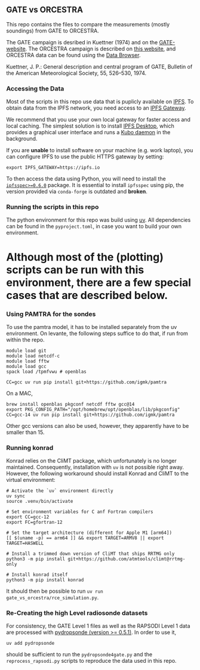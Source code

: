 ## GATE vs ORCESTRA

This repo contains the files to compare the measurements (mostly soundings) from GATE to ORCESTRA. 

The GATE campaign is desribed in Kuettner (1974) and on the [GATE-website](https://www.eol.ucar.edu/field_projects/gate). 
The ORCESTRA campaign is described on [this website](https://orcestra-campaign.org/intro.html), and ORCESTRA data can be found using the [Data Browser](https://browser.orcestra-campaign.org/#/?s=). 

Kuettner, J. P.: General description and central program of GATE, Bulletin of the
American Meteorological Society, 55, 526–530, 1974.

### Accessing the Data

Most of the scripts in this repo use data that is puplicly available on [IPFS](https://docs.ipfs.tech/concepts/what-is-ipfs/). To obtain data from the IPFS network, you need access to an [IPFS Gateway](https://docs.ipfs.tech/concepts/ipfs-gateway).

We recommend that you use your own local gateway for faster access and local caching.
The simplest solution is to install [IPFS Desktop](https://docs.ipfs.tech/install/ipfs-desktop/), which provides a graphical user interface and runs a [Kubo daemon](https://docs.ipfs.tech/install/command-line/) in the background.

If you are **unable** to install software on your machine (e.g. work laptop), you can configure IPFS to use the public HTTPS gateway by setting:

```
export IPFS_GATEWAY=https://ipfs.io
```

To then access the data using Python, you will need to install the [`ipfsspec>=0.6.0`](http://pypi.org/project/ipfsspec/) package.
It is essential to install `ipfsspec` using pip, the version provided via `conda-forge` is outdated and **broken**.

### Running the scripts in this repo

The python environment for this repo was build using [uv](https://astral.sh/blog/uv). All dependencies  can be found in the `pyproject.toml`, in case you want to build your own environment.

Although most of the (plotting) scripts can be run with this environment, there are a few special cases that are described below.
=======


### Using PAMTRA for the sondes

To use the pamtra model, it has to be installed separately from the uv environment. On levante, the following steps suffice to do that, if run from within the repo.

```
module load git
module load netcdf-c
module load fftw
module load gcc
spack load /tpmfvwu # openblas

CC=gcc uv run pip install git+https://github.com/igmk/pamtra
``` 

On a MAC, 
```
brew install openblas pkgconf netcdf fftw gcc@14
export PKG_CONFIG_PATH="/opt/homebrew/opt/openblas/lib/pkgconfig"
CC=gcc-14 uv run pip install git+https://github.com/igmk/pamtra
```
Other gcc versions can also be used, however, they apparently have to be smaller than 15. 

### Running konrad

Konrad relies on the CliMT package, which unfortunately is no longer maintained.
Consequently, installation with `uv` is not possible right away.
However, the following workaround should install Konrad and CliMT to the virtual environment:

```
# Activate the `uv` environment directly
uv sync
source .venv/bin/activate

# Set environment variables for C anf Fortran compilers
export CC=gcc-12
export FC=gfortran-12

# Set the target architecture (different for Apple M1 [arm64])
[[ $(uname -p) == arm64 ]] && export TARGET=ARMV8 || export TARGET=HASWELL

# Install a trimmed down version of CliMT that ships RRTMG only
python3 -m pip install git+https://github.com/atmtools/climt@rrtmg-only

# Install konrad itself
python3 -m pip install konrad
```

It should then be possible to run `uv run gate_vs_orcestra/rce_simulation.py`.


### Re-Creating the high Level radiosonde datasets

For consistency, the GATE Level 1 files as well as the RAPSODI Level 1 data are processed with [pydropsonde (version >= 0.5.1)](https://github.com/atmdrops/pydropsonde). In order to use it, 
```
uv add pydropsonde
```
should be sufficient to run the `pydropsonde4gate.py` and the `reprocess_rapsodi.py` scripts to reproduce the data used in this repo.
